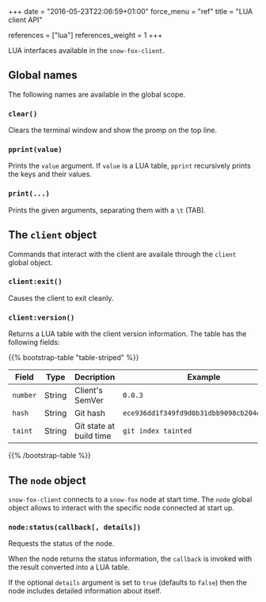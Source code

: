 +++
date = "2016-05-23T22:06:59+01:00"
force_menu = "ref"
title = "LUA client API"

references = ["lua"]
references_weight = 1
+++

LUA interfaces available in the `snow-fox-client`.
<!--more-->


Global names
------------
The following names are available in the global scope.

### `clear()`
Clears the terminal window and show the promp on the top line.

### `pprint(value)`
Prints the `value` argument.
If `value` is a LUA table, `pprint` recursively prints the keys
and their values.

### `print(...)`
Prints the given arguments, separating them with a `\t` (TAB).


The `client` object
-------------------
Commands that interact with the client are availale through the
`client` global object.

### `client:exit()`
Causes the client to exit cleanly.

### `client:version()`
Returns a LUA table with the client version information.
The table has the following fields:

{{% bootstrap-table "table-striped" %}}

| Field    | Type   | Decription       | Example |
| -------- | ------ | ---------------- | ------- |
| `number` | String | Client's SemVer  | `0.0.3` |
| `hash`   | String | Git hash | `ece936dd1f349fd9d0b31dbb9098cb204e5e8ff5` |
| `taint`  | String | Git state at build time | `git index tainted` |

{{% /bootstrap-table %}}


The `node` object
-----------------
`snow-fox-client` connects to a `snow-fox` node at start time.
The `node` global object allows to interact with the specific node
connected at start up.

### `node:status(callback[, details])`
Requests the status of the node.

When the node returns the status information, the `callback` is invoked
with the result converted into a LUA table.

If the optional `details` argument is set to `true` (defaults to `false`)
then the node includes detailed information about itself.
